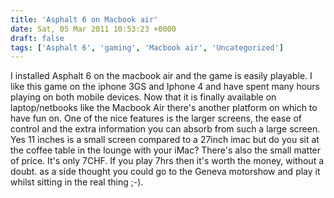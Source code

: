 ```yaml
---
title: 'Asphalt 6 on Macbook air'
date: Sat, 05 Mar 2011 10:53:23 +0000
draft: false
tags: ['Asphalt 6', 'gaming', 'Macbook air', 'Uncategorized']
---
```


I installed Asphalt 6 on the macbook air and the game is easily playable. I like this game on the iphone 3GS and Iphone 4 and have spent many hours playing on both mobile devices. Now that it is finally available on laptop/netbooks like the Macbook Air there's another platform on which to have fun on. One of the nice features is the larger screens, the ease of control and the extra information you can absorb from such a large screen. Yes 11 inches is a small screen compared to a 27inch imac but do you sit at the coffee table in the lounge with your iMac? There's also the small matter of price. It's only 7CHF. If you play 7hrs then it's worth the money, without a doubt. as a side thought you could go to the Geneva motorshow and play it whilst sitting in the real thing ;-).